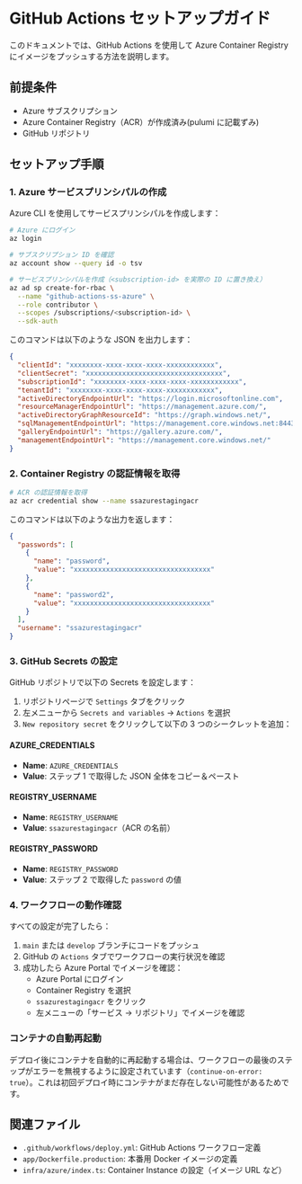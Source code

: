 # GitHub Actions セットアップガイド

このドキュメントでは、GitHub Actions を使用して Azure Container Registry にイメージをプッシュする方法を説明します。

## 前提条件

- Azure サブスクリプション
- Azure Container Registry（ACR）が作成済み(pulumi に記載ずみ)
- GitHub リポジトリ

## セットアップ手順

### 1. Azure サービスプリンシパルの作成

Azure CLI を使用してサービスプリンシパルを作成します：

```bash
# Azure にログイン
az login

# サブスクリプション ID を確認
az account show --query id -o tsv

# サービスプリンシパルを作成（<subscription-id> を実際の ID に置き換え）
az ad sp create-for-rbac \
  --name "github-actions-ss-azure" \
  --role contributor \
  --scopes /subscriptions/<subscription-id> \
  --sdk-auth
```

このコマンドは以下のような JSON を出力します：

```json
{
  "clientId": "xxxxxxxx-xxxx-xxxx-xxxx-xxxxxxxxxxxx",
  "clientSecret": "xxxxxxxxxxxxxxxxxxxxxxxxxxxxxxxxxx",
  "subscriptionId": "xxxxxxxx-xxxx-xxxx-xxxx-xxxxxxxxxxxx",
  "tenantId": "xxxxxxxx-xxxx-xxxx-xxxx-xxxxxxxxxxxx",
  "activeDirectoryEndpointUrl": "https://login.microsoftonline.com",
  "resourceManagerEndpointUrl": "https://management.azure.com/",
  "activeDirectoryGraphResourceId": "https://graph.windows.net/",
  "sqlManagementEndpointUrl": "https://management.core.windows.net:8443/",
  "galleryEndpointUrl": "https://gallery.azure.com/",
  "managementEndpointUrl": "https://management.core.windows.net/"
}
```

### 2. Container Registry の認証情報を取得

```bash
# ACR の認証情報を取得
az acr credential show --name ssazurestagingacr
```

このコマンドは以下のような出力を返します：

```json
{
  "passwords": [
    {
      "name": "password",
      "value": "xxxxxxxxxxxxxxxxxxxxxxxxxxxxxxxxxx"
    },
    {
      "name": "password2",
      "value": "xxxxxxxxxxxxxxxxxxxxxxxxxxxxxxxxxx"
    }
  ],
  "username": "ssazurestagingacr"
}
```

### 3. GitHub Secrets の設定

GitHub リポジトリで以下の Secrets を設定します：

1. リポジトリページで `Settings` タブをクリック
2. 左メニューから `Secrets and variables` → `Actions` を選択
3. `New repository secret` をクリックして以下の 3 つのシークレットを追加：

#### AZURE_CREDENTIALS

- **Name**: `AZURE_CREDENTIALS`
- **Value**: ステップ 1 で取得した JSON 全体をコピー＆ペースト

#### REGISTRY_USERNAME

- **Name**: `REGISTRY_USERNAME`
- **Value**: `ssazurestagingacr`（ACR の名前）

#### REGISTRY_PASSWORD

- **Name**: `REGISTRY_PASSWORD`
- **Value**: ステップ 2 で取得した `password` の値

### 4. ワークフローの動作確認

すべての設定が完了したら：

1. `main` または `develop` ブランチにコードをプッシュ
2. GitHub の `Actions` タブでワークフローの実行状況を確認
3. 成功したら Azure Portal でイメージを確認：
   - Azure Portal にログイン
   - Container Registry を選択
   - `ssazurestagingacr` をクリック
   - 左メニューの「サービス -> リポジトリ」でイメージを確認

### コンテナの自動再起動

デプロイ後にコンテナを自動的に再起動する場合は、ワークフローの最後のステップがエラーを無視するように設定されています（`continue-on-error: true`）。これは初回デプロイ時にコンテナがまだ存在しない可能性があるためです。

## 関連ファイル

- `.github/workflows/deploy.yml`: GitHub Actions ワークフロー定義
- `app/Dockerfile.production`: 本番用 Docker イメージの定義
- `infra/azure/index.ts`: Container Instance の設定（イメージ URL など）
